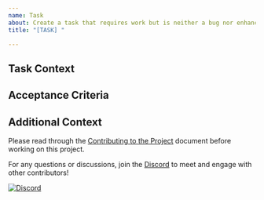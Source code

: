 ```yaml
---
name: Task
about: Create a task that requires work but is neither a bug nor enhancement
title: "[TASK] "

---
```


## Task Context
<!-- A clear and concise description of what the task is. -->

## Acceptance Criteria
<!-- A list of well defined and clear acceptance criteria for completing this task -->

## Additional Context
<!-- Any additional context needed to describe the task -->

Please read through the [Contributing to the Project](../../CONTRIBUTING.md) document before working on this project.

For any questions or discussions, join the [Discord](https://discord.gg/RTgxfFW9mS) to meet and engage with other contributors!

[![Discord](https://img.shields.io/discord/1023562225790767175?color=%20%237289DA&label=discord&logo=discord&logoColor=%20%237289DA)](https://discord.gg/RTgxfFW9mS)
